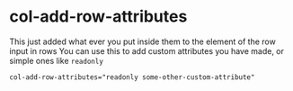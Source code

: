 # col-add-row-attributes

This just added what ever you put inside them to the element of the row input in rows
You can use this to add custom attributes you have made, or simple ones like ```readonly```

```
col-add-row-attributes="readonly some-other-custom-attribute"
```

